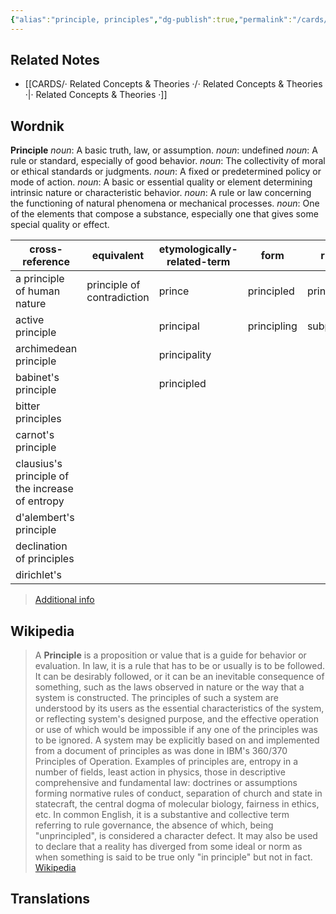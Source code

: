 ```yaml
---
{"alias":"principle, principles","dg-publish":true,"permalink":"/cards/related-concepts-and-theories/principle/","dgPassFrontmatter":true,"created":"2023-02-06T11:28:50.131+01:00","updated":"2023-04-10T10:45:47.244+02:00"}
---
```



## Related Notes 
- [[CARDS/· Related Concepts & Theories ·/· Related Concepts & Theories ·\|· Related Concepts & Theories ·]]


## Wordnik
**Principle**
*noun*: A basic truth, law, or assumption.
*noun*: undefined
*noun*: A rule or standard, especially of good behavior.
*noun*: The collectivity of moral or ethical standards or judgments.
*noun*: A fixed or predetermined policy or mode of action.
*noun*: A basic or essential quality or element determining intrinsic nature or characteristic behavior.
*noun*: A rule or law concerning the functioning of natural phenomena or mechanical processes.
*noun*: One of the elements that compose a substance, especially one that gives some special quality or effect.

| cross-reference |equivalent |etymologically-related-term |form |rhyme |same-context |synonym |
| --- | --- | --- | --- | --- | --- | --- |
| a principle of human nature | principle of contradiction | prince | principled | principal | case | Procrustean law |
| active principle |  | principal | principling | subprincipal | child | a belief |
| archimedean principle |  | principality |  |  | church | a priori truth |
| babinet's principle |  | principled |  |  | doing | activity |
| bitter principles |  |  |  |  | fact | ambition |
| carnot's principle |  |  |  |  | fault | antecedents |
| clausius's principle of the increase of entropy |  |  |  |  | guard | article of faith |
| d'alembert's principle |  |  |  |  | hour | aspiration |
| declination of principles |  |  |  |  | idea | at bottom |
| dirichlet's |  |  |  |  | kind | attitude |

> [Additional info](https://www.wordnik.com/words/principle)

## Wikipedia 
> A **Principle** is a proposition or value that is a guide for behavior or evaluation. In law, it is a rule that has to be or usually is to be followed. It can be desirably followed, or it can be an inevitable consequence of something, such as the laws observed in nature or the way that a system is constructed. The principles of such a system are understood by its users as the essential characteristics of the system, or reflecting system's designed purpose, and the effective operation or use of which would be impossible if any one of the principles was to be ignored. A system may be explicitly based on and implemented from a document of principles as was done in IBM's 360/370 Principles of Operation.
> Examples of principles are, entropy in a number of fields, least action in physics, those in descriptive comprehensive and fundamental law: doctrines or assumptions forming normative rules of conduct, separation of church and state in statecraft, the central dogma of molecular biology, fairness in ethics, etc.
> In common English, it is a substantive and collective term referring to rule governance, the absence of which, being "unprincipled", is considered a character defect. It may also be used to declare that a reality has diverged from some ideal or norm as when something is said to be true only "in principle" but not in fact.
> [Wikipedia](https://en.wikipedia.org/wiki/Principle)

## Translations 

